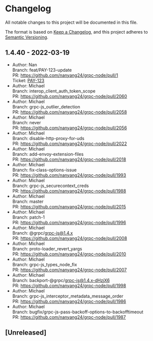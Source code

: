 # Changelog

All notable changes to this project will be documented in this file.

The format is based on [Keep a Changelog](https://keepachangelog.com/en/1.0.0/),
and this project adheres to [Semantic Versioning](https://semver.org/spec/v2.0.0.html).

## 1.4.40 - 2022-03-19

- Author: Nan <br>Branch: feat/PAY-123-update <br>PR: https://github.com/nanyang24/grpc-node/pull/1 <br>Ticket: [PAY-123](https://mcoproduct.atlassian.net/browse/PAY-123)
- Author: Michael <br>Branch: interop_client_auth_token_scope <br>PR: https://github.com/nanyang24/grpc-node/pull/2060
- Author: Michael <br>Branch: grpc-js_outlier_detection <br>PR: https://github.com/nanyang24/grpc-node/pull/2058
- Author: Michael <br>Branch: never <br>PR: https://github.com/nanyang24/grpc-node/pull/2056
- Author: Michael <br>Branch: disable-http-proxy-for-uds <br>PR: https://github.com/nanyang24/grpc-node/pull/2022
- Author: Michael <br>Branch: add-envoy-extension-files <br>PR: https://github.com/nanyang24/grpc-node/pull/2018
- Author: Michael <br>Branch: fix-class-options-issue <br>PR: https://github.com/nanyang24/grpc-node/pull/1993
- Author: Michael <br>Branch: grpc-js_securecontext_creds <br>PR: https://github.com/nanyang24/grpc-node/pull/1988
- Author: Michael <br>Branch: master <br>PR: https://github.com/nanyang24/grpc-node/pull/2015
- Author: Michael <br>Branch: patch-1 <br>PR: https://github.com/nanyang24/grpc-node/pull/1996
- Author: Michael <br>Branch: @grpc/grpc-js@1.4.x <br>PR: https://github.com/nanyang24/grpc-node/pull/2008
- Author: Michael <br>Branch: proto-loader_revert_yargs <br>PR: https://github.com/nanyang24/grpc-node/pull/2010
- Author: Michael <br>Branch: grpc-js_types_node_fix <br>PR: https://github.com/nanyang24/grpc-node/pull/2007
- Author: Michael <br>Branch: backport-@grpc/grpc-js@1.4.x-dHzjX6 <br>PR: https://github.com/nanyang24/grpc-node/pull/1998
- Author: Michael <br>Branch: grpc-js_interceptor_metadata_message_order <br>PR: https://github.com/nanyang24/grpc-node/pull/1986
- Author: Michael <br>Branch: bugfix/grpc-js-pass-backoff-options-to-backofftimeout <br>PR: https://github.com/nanyang24/grpc-node/pull/1987

## [Unreleased]
